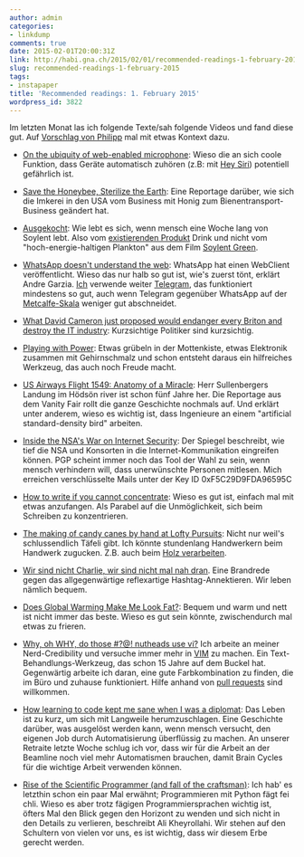 ```yaml
---
author: admin
categories:
- linkdump
comments: true
date: 2015-02-01T20:00:31Z
link: http://habi.gna.ch/2015/02/01/recommended-readings-1-february-2015/
slug: recommended-readings-1-february-2015
tags:
- instapaper
title: 'Recommended readings: 1. February 2015'
wordpress_id: 3822
---
```


Im letzten Monat las ich folgende Texte/sah folgende Videos und fand diese gut.
Auf [Vorschlag von Philipp](http://fime.ch/leisure-suite/2015/01/11/weekend-reader-woche-2-2/#comment-1406) mal mit etwas Kontext dazu.




    
  * [On the ubiquity of web-enabled microphone](https://panaudicon.wordpress.com/2015/01/23/on-the-ubiquity-of-web-enabled-microphones/): Wieso die an sich coole Funktion, dass Geräte automatisch zuhören (z.B: mit [Hey Siri](https://duckduckgo.com/?q=hey+siri)) potentiell gefährlich ist.

    
  * [Save the Honeybee, Sterilize the Earth](http://www.psmag.com/nature-and-technology/save-the-honeybee-sterilize-the-earth-pollination-industrial-complex-95566): Eine Reportage darüber, wie sich die Imkerei in den USA vom Business mit Honig zum Bienentransport-Business geändert hat.

    
  * [Ausgekocht](http://blog.neon.de/2015/01/ausgekocht/): Wie lebt es sich, wenn mensch eine Woche lang von Soylent lebt. Also vom [existierenden Produkt](http://www.soylent.me) Drink und nicht vom "hoch-energie-haltigen Plankton" aus dem Film [Soylent Green](https://en.wikipedia.org/wiki/Soylent_Green).

    
  * [WhatsApp doesn't understand the web](http://andregarzia.com/posts/en/whatsappdoesntunderstandtheweb/): WhatsApp hat einen WebClient veröffentlicht. Wieso das nur halb so gut ist, wie's zuerst tönt, erklärt Andre Garzia. [Ich](https://telegram.me/davidhaberthuer) verwende weiter [Telegram](https://telegram.org), das funktioniert mindestens so gut, auch wenn Telegram gegenüber WhatsApp auf der [Metcalfe-Skala](https://de.wikipedia.org/wiki/Metcalfesches_Gesetz) weniger gut abschneidet.

    
  * [What David Cameron just proposed would endanger every Briton and destroy the IT industry](http://boingboing.net/2015/01/13/what-david-cameron-just-propos.html): Kurzsichtige Politiker sind kurzsichtig.

    
  * [Playing with Power](http://vimeo.com/116585007): Etwas grübeln in der Mottenkiste, etwas Elektronik zusammen mit Gehirnschmalz und schon entsteht daraus ein hilfreiches Werkzeug, das auch noch Freude macht.

    
  * [US Airways Flight 1549: Anatomy of a Miracle](http://www.vanityfair.com/style/features/2009/06/us_airways200906): Herr Sullenbergers Landung im Hödsön river ist schon fünf Jahre her. Die Reportage aus dem Vanity Fair rollt die ganze Geschichte nochmals auf. Und erklärt unter anderem, wieso es wichtig ist, dass Ingenieure an einem "artificial standard-density bird" arbeiten.

    
  * [Inside the NSA's War on Internet Security](http://www.spiegel.de/international/germany/inside-the-nsa-s-war-on-internet-security-a-1010361.html): Der Spiegel beschreibt, wie tief die NSA und Konsorten in die Internet-Kommunikation eingreifen können. PGP scheint immer noch das Tool der Wahl zu sein, wenn mensch verhindern will, dass unerwünschte Personen mitlesen. Mich erreichen verschlüsselte Mails unter der Key ID 0xF5C29D9FDA96595C

    
  * [How to write if you cannot concentrate](http://www.noshortageofwork.com/pages/4078): Wieso es gut ist, einfach mal mit etwas anzufangen. Als Parabel auf die Unmöglichkeit, sich beim Schreiben zu konzentrieren.

    
  * [The making of candy canes by hand at Lofty Pursuits](https://www.youtube.com/watch?v=cIKnrFNsGpA): Nicht nur weil's schlussendlich Täfeli gibt. Ich könnte stundenlang Handwerkern beim Handwerk zugucken. Z.B. auch beim [Holz verarbeiten](https://www.youtube.com/watch?v=W1pvUlQgYtk).

    
  * [Wir sind nicht Charlie, wir sind nicht mal nah dran](http://horsthundbrodt.com/wirsindnichtcharlie/). Eine Brandrede gegen das allgegenwärtige reflexartige Hashtag-Annektieren. Wir leben nämlich bequem.

    
  * [Does Global Warming Make Me Look Fat?](http://www.theatlantic.com/magazine/archive/2015/01/will-global-warming-make-me-look-fat/383509/): Bequem und warm und nett ist nicht immer das beste. Wieso es gut sein könnte, zwischendurch mal etwas zu frieren.

    
  * [Why, oh WHY, do those #?@! nutheads use vi?](http://www.viemu.com/a-why-vi-vim.html) Ich arbeite an meiner Nerd-Credibility und versuche immer mehr in [VIM](http://www.vim.org) zu machen. Ein Text-Behandlungs-Werkzeug, das schon 15 Jahre auf dem Buckel hat. Gegenwärtig arbeite ich daran, eine gute Farbkombination zu finden, die im Büro und zuhause funktioniert. Hilfe anhand von [pull requests](https://github.com/habi/dotfiles/blob/master/.vimrc) sind willkommen.

    
  * [How learning to code kept me sane when I was a diplomat](http://www.vikparuchuri.com/blog/how-learning-to-code-kept-me-sane/): Das Leben ist zu kurz, um sich mit Langweile herumzuschlagen. Eine Geschichte darüber, was ausgelöst werden kann, wenn mensch versucht, den eigenen Job durch Automatisierung überflüssig zu machen. An unserer Retraite letzte Woche schlug ich vor, dass wir für die Arbeit an der Beamline noch viel mehr Automatismen brauchen, damit Brain Cycles für die wichtige Arbeit verwenden können.

    
  * [Rise of the Scientific Programmer (and fall of the craftsman)](http://byterot.blogspot.com/2015/01/future-of-programming-rise-of-the-scientific-developer-bigdata-datascience-machine-learning-and-fall-of-the-craftsman.html): Ich hab' es letzthin schon ein paar Mal erwähnt; Programmieren mit Python fägt fei chli. Wieso es aber trotz fägigen Programmiersprachen wichtig ist, öfters Mal den Blick gegen den Horizont zu wenden und sich nicht in den Details zu verlieren, beschreibt Ali Kheyrollahi. Wir stehen auf den Schultern von vielen vor uns, es ist wichtig, dass wir diesem Erbe gerecht werden.


